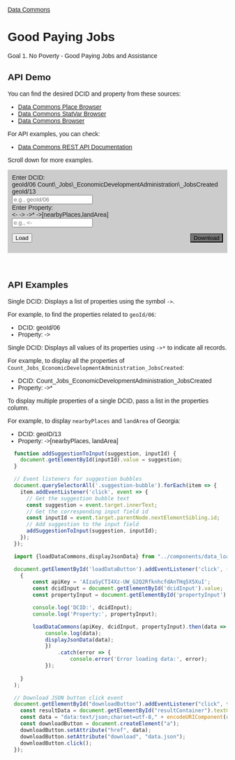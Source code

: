 [Data Commons](../)

# Good Paying Jobs

Goal 1. No Poverty - Good Paying Jobs and Assistance

<link rel="shortcut icon" href="data:image/x-icon;," type="image/x-icon">
<style>
  body {
    font-family: 'Arial', sans-serif;
    margin: 20px;
    padding: 20px;
  }

  button {
    background-color: #4CAF50;
    color: white;
    padding: 10px 15px;
    margin: 10px 0;
    border: none;
    border-radius: 4px;
    cursor: pointer;
  }

  label {
    display: block;
    margin: 10px 0;
  }

  input {
    padding: 8px;
    width: 100%;
    box-sizing: border-box;
    margin-bottom: 10px;
  }

  #resultContainer {
    margin-top: 20px;
    padding: 10px;
    border: 1px solid #ddd;
    border-radius: 4px;
  }

  .suggestion-container {
    margin-top: 5px;
  }

  .suggestion-bubble {
    display: inline-block;
    padding: 5px 10px;
    margin-right: 5px;
    cursor: pointer;
    border-radius: 4px;
    border: 1px solid white; /* Changed border color to white */
  }

  .suggestion-bubble:hover {
    background-color: yellow;
  }
  .bottomInput {
    background-color: #ccc;
    padding: 10px;
  }
  .bottomInputX {
    position: fixed;
    background-color: #ccc;
    left: 0;
    bottom: 0;
    top: 300px;
  }
</style>

## API Demo

You can find the desired DCID and property from these sources:

- [Data Commons Place Browser](https://datacommons.org/place)
- [Data Commons StatVar Browser](https://datacommons.org/tools/statvar)
- [Data Commons Browser](https://datacommons.org/browser/)

For API examples, you can check:

- [Data Commons REST API Documentation](https://docs.datacommons.org/api/rest/v2)

Scroll down for more examples.

<div class="bottomInput">

<div>
<label for="dcidInput">Enter DCID:</label>
<div class="suggestion-container" id="dcidSuggestions">
<span class="suggestion-bubble">geoId/06</span>
<span class="suggestion-bubble">Count\_Jobs\_EconomicDevelopmentAdministration\_JobsCreated</span>
<span class="suggestion-bubble">geoId/13</span>
</div>

<input type="text" id="dcidInput" placeholder="e.g., geoId/06">
</div>

<div>
<label for="propertyInput">Enter Property:</label>
<div class="suggestion-container" id="propertySuggestions">
<span class="suggestion-bubble"><-</span>
<span class="suggestion-bubble">-></span>
<span class="suggestion-bubble">->*</span>
<span class="suggestion-bubble">->[nearbyPlaces,landArea]</span>
</div>
<input type="text" id="propertyInput" placeholder="e.g., <-">
</div>

<button id="downloadButton" style="float:right;background-color:#777 !important">Download</button>
<button id="loadDataButton">Load</button>

</div>

<div id="resultContainer"></div><br>
<br>

## API Examples

Single DCID: Displays a list of properties using the symbol `->`.

For example, to find the properties related to `geoId/06`:
- DCID: geoId/06
- Property: ->

Single DCID: Displays all values of its properties using `->*` to indicate all records.

For example, to display all the properties of `Count_Jobs_EconomicDevelopmentAdministration_JobsCreated`:
- DCID: Count_Jobs_EconomicDevelopmentAdministration_JobsCreated
- Property: ->*

To display multiple properties of a single DCID, pass a list in the properties column.

For example, to display `nearbyPlaces` and `landArea` of Georgia:
- DCID: geoID/13
- Property: ->[nearbyPlaces, landArea]


```js
  function addSuggestionToInput(suggestion, inputId) {
    document.getElementById(inputId).value = suggestion;
  }

  // Event listeners for suggestion bubbles
  document.querySelectorAll('.suggestion-bubble').forEach(item => {
    item.addEventListener('click', event => {
      // Get the suggestion bubble text
      const suggestion = event.target.innerText;
      // Get the corresponding input field id
      const inputId = event.target.parentNode.nextElementSibling.id;
      // Add suggestion to the input field
      addSuggestionToInput(suggestion, inputId);
    });
  });
```

```js
  import {loadDataCommons,displayJsonData} from "../components/data_loader.js";
```

```js
  document.getElementById('loadDataButton').addEventListener('click', () => 
    {
        const apiKey = 'AIzaSyCTI4Xz-UW_G2Q2RfknhcfdAnTHq5X5XuI';
        const dcidInput = document.getElementById('dcidInput').value;
        const propertyInput = document.getElementById('propertyInput').value;

        console.log('DCID:', dcidInput);
        console.log('Property:', propertyInput);

        loadDataCommons(apiKey, dcidInput, propertyInput).then(data => {
            console.log(data);
            displayJsonData(data);
            })
                .catch(error => {
                    console.error('Error loading data:', error);
            });
        
    }
  );
```

```js
  // Download JSON button click event
  document.getElementById("downloadButton").addEventListener("click", function() {
    const resultData = document.getElementById("resultContainer").textContent;
    const data = "data:text/json;charset=utf-8," + encodeURIComponent(resultData);
    const downloadButton = document.createElement("a");
    downloadButton.setAttribute("href", data);
    downloadButton.setAttribute("download", "data.json");
    downloadButton.click();
  });
```
